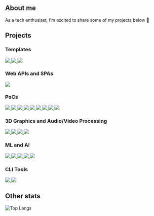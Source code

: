 ## About me

As a tech enthusiast, I'm excited to share some of my projects below 🚀

## Projects

### Templates

<a href="https://github.com/MGTheTrain/dotnet-ddd-cqrs-web-api-starter">
  <img src="https://github-readme-stats.vercel.app/api/pin/?username=MGTheTrain&repo=dotnet-ddd-cqrs-web-api-starter&theme=dark&description_lines_count=4" />
</a>
<a href="https://github.com/MGTheTrain/dotnet-ddd-web-api-starter">
  <img src="https://github-readme-stats.vercel.app/api/pin/?username=MGTheTrain&repo=dotnet-ddd-web-api-starter&theme=dark&description_lines_count=4" />
</a>
<a href="https://github.com/MGTheTrain/python-machine-learning-starter">
  <img src="https://github-readme-stats.vercel.app/api/pin/?username=MGTheTrain&repo=python-machine-learning-starter&theme=dark&description_lines_count=4" />
</a>

### Web APIs and SPAs

<a href="https://github.com/MGTheTrain/e-commerce-service">
  <img src="https://github-readme-stats.vercel.app/api/pin/?username=MGTheTrain&repo=e-commerce-service&theme=dark&description_lines_count=4" />
</a>

### PoCs

<a href="https://github.com/MGTheTrain/ml-ops-poc">
  <img src="https://github-readme-stats.vercel.app/api/pin/?username=MGTheTrain&repo=ml-ops-poc&theme=dark&description_lines_count=4" />
</a>
<a href="https://github.com/MGTheTrain/gitops-poc">
  <img src="https://github-readme-stats.vercel.app/api/pin/?username=MGTheTrain&repo=gitops-poc&theme=dark&description_lines_count=4" />
</a>
<a href="https://github.com/MGTheTrain/terraform-provider-mgtt">
  <img src="https://github-readme-stats.vercel.app/api/pin/?username=MGTheTrain&repo=terraform-provider-mgtt&theme=dark&description_lines_count=4" />
</a>
<a href="https://github.com/MGTheTrain/iam-with-auth0-poc">
  <img src="https://github-readme-stats.vercel.app/api/pin/?username=MGTheTrain&repo=iam-with-auth0-poc&theme=dark&description_lines_count=4" />
</a>
<a href="https://github.com/MGTheTrain/eda-with-nats-poc">
  <img src="https://github-readme-stats.vercel.app/api/pin/?username=MGTheTrain&repo=eda-with-nats-poc&theme=dark&description_lines_count=4" />
</a>
<a href="https://github.com/MGTheTrain/logging-monitoring-and-tracing-poc">
  <img src="https://github-readme-stats.vercel.app/api/pin/?username=MGTheTrain&repo=logging-monitoring-and-tracing-poc&theme=dark&description_lines_count=4" />
</a>
<a href="https://github.com/MGTheTrain/wasm-poc">
  <img src="https://github-readme-stats.vercel.app/api/pin/?username=MGTheTrain&repo=wasm-poc&theme=dark&description_lines_count=4" />
</a>
<a href="https://github.com/MGTheTrain/web3-poc">
  <img src="https://github-readme-stats.vercel.app/api/pin/?username=MGTheTrain&repo=web3-poc&theme=dark&description_lines_count=4" />
</a>
<a href="https://github.com/MGTheTrain/cardano-blockchain-sample">
  <img src="https://github-readme-stats.vercel.app/api/pin/?username=MGTheTrain&repo=cardano-blockchain-sample&theme=dark&description_lines_count=4" />
</a>

### 3D Graphics and Audio/Video Processing

<a href="https://github.com/MGTheTrain/cpp-opengl-renderer">
  <img src="https://github-readme-stats.vercel.app/api/pin/?username=MGTheTrain&repo=cpp-opengl-renderer&theme=dark&description_lines_count=4" />
</a>
<a href="https://github.com/MGTheTrain/cpp-sample-bindings">
  <img src="https://github-readme-stats.vercel.app/api/pin/?username=MGTheTrain&repo=cpp-sample-bindings&theme=dark&description_lines_count=4" />
</a>
<a href="https://github.com/MGTheTrain/swift-metal-renderer">
  <img src="https://github-readme-stats.vercel.app/api/pin/?username=MGTheTrain&repo=swift-metal-renderer&theme=dark&description_lines_count=4" />
</a>
<a href="https://github.com/MGTheTrain/swift-ar-with-reality-kit">
  <img src="https://github-readme-stats.vercel.app/api/pin/?username=MGTheTrain&repo=swift-ar-with-reality-kit&theme=dark&description_lines_count=4" />
</a>

### ML and AI

<a href="https://github.com/MGTheTrain/python-sample-apps-with-AIaaS-apis">
  <img src="https://github-readme-stats.vercel.app/api/pin/?username=MGTheTrain&repo=python-sample-apps-with-AIaaS-apis&theme=dark&description_lines_count=4" />
</a>
<a href="https://github.com/MGTheTrain/python-sample-apps-with-transformers">
  <img src="https://github-readme-stats.vercel.app/api/pin/?username=MGTheTrain&repo=python-sample-apps-with-transformers&theme=dark&description_lines_count=4" />
</a>
<a href="https://github.com/MGTheTrain/python-object-detection-with-yolo-and-opencv">
  <img src="https://github-readme-stats.vercel.app/api/pin/?username=MGTheTrain&repo=python-object-detection-with-yolo-and-opencv&theme=dark&description_lines_count=4" />
</a>
<a href="https://github.com/MGTheTrain/python-yolo-training-with-jupyter-notebooks">
  <img src="https://github-readme-stats.vercel.app/api/pin/?username=MGTheTrain&repo=python-yolo-training-with-jupyter-notebooks&theme=dark&description_lines_count=4" />
</a>
<a href="https://github.com/MGTheTrain/python-object-detection-with-ultralytics-ai-models-and-opencv">
  <img src="https://github-readme-stats.vercel.app/api/pin/?username=MGTheTrain&repo=python-object-detection-with-ultralytics-ai-models-and-opencv&theme=dark&description_lines_count=4" />
</a>

### CLI Tools

<a href="https://github.com/MGTheTrain/rust-azure-blob-storage-handler">
  <img src="https://github-readme-stats.vercel.app/api/pin/?username=MGTheTrain&repo=rust-azure-blob-storage-handler&theme=dark&description_lines_count=4" />
</a>
<a href="https://github.com/MGTheTrain/rust-aws-s3-bucket-handler">
  <img src="https://github-readme-stats.vercel.app/api/pin/?username=MGTheTrain&repo=rust-aws-s3-bucket-handler&theme=dark&description_lines_count=4" />
</a>

## Other stats

![Top Langs](https://github-readme-stats.vercel.app/api/top-langs/?username=MGTheTrain&layout=compact&theme=dark)